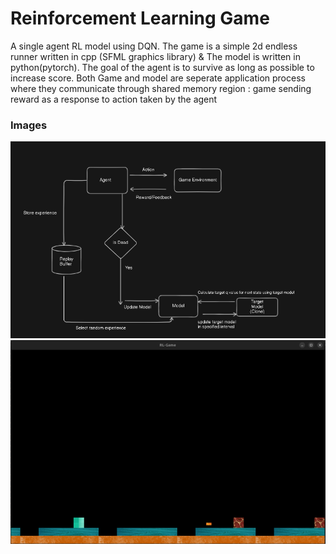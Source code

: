# Reinforcement Learning Game

A single agent RL model using DQN. The game is a simple 2d endless runner written in cpp (SFML graphics library) & The model is written in python(pytorch). The goal of the agent is to survive as long as possible to increase score. Both Game and model are seperate application process where they communicate through shared memory region :  game sending reward as a response to action taken by the agent

### Images

![Model Image](imgs/model.webp) 
<br/>
![Demo Image](imgs/demo.webp)